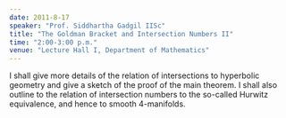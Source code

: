 ```yaml
---
date: 2011-8-17
speaker: "Prof. Siddhartha Gadgil IISc"
title: "The Goldman Bracket and Intersection Numbers II"
time: "2:00-3:00 p.m."
venue: "Lecture Hall I, Department of Mathematics"
---
```

I shall give more details of the relation of intersections to
hyperbolic geometry and give a sketch of the proof of the main
theorem. I shall also outline to the relation of intersection numbers
to the so-called Hurwitz equivalence, and hence to smooth 4-manifolds.
